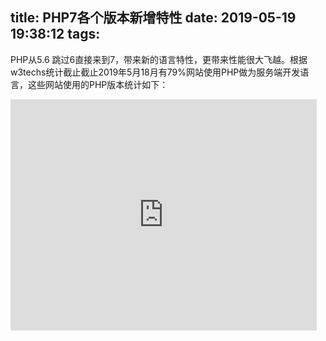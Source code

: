 title: PHP7各个版本新增特性
date: 2019-05-19 19:38:12
tags:
---
PHP从5.6 跳过6直接来到7，带来新的语言特性，更带来性能很大飞越。根据w3techs统计截止截止2019年5月18月有79%网站使用PHP做为服务端开发语言，这些网站使用的PHP版本统计如下：

<iframe src="https://export.cyub.vip/i?all=%7B%22chart%22%3A%7B%22plotBackgroundColor%22%3Anull%2C%22plotBorderWidth%22%3Anull%2C%22plotShadow%22%3Afalse%2C%22type%22%3A%22pie%22%7D%2C%22title%22%3A%7B%22text%22%3A%22PHP%E7%89%88%E6%9C%AC%E4%BD%BF%E7%94%A8%E5%88%86%E5%B8%83%22%7D%2C%22tooltip%22%3A%7B%22pointFormat%22%3A%22%7Bseries.name%7D%3A%20%3Cb%3E%7Bpoint.percentage%3A.1f%7D%25%3C%2Fb%3E%22%7D%2C%22plotOptions%22%3A%7B%22pie%22%3A%7B%22allowPointSelect%22%3Atrue%2C%22cursor%22%3A%22pointer%22%2C%22dataLabels%22%3A%7B%22enabled%22%3Atrue%2C%22format%22%3A%22%3Cb%3E%7Bpoint.name%7D%3C%2Fb%3E%3A%20%7Bpoint.percentage%3A.1f%7D%20%25%22%7D%7D%7D%2C%22series%22%3A%5B%7B%22name%22%3A%22Version%22%2C%22colorByPoint%22%3Atrue%2C%22data%22%3A%5B%7B%22name%22%3A%22PHP%205.x%22%2C%22y%22%3A66.9%7D%2C%7B%22name%22%3A%22PHP%207.x%22%2C%22y%22%3A32.5%2C%22color%22%3A%22%23e4d354%22%7D%2C%7B%22name%22%3A%22PHP%204.x%22%2C%22y%22%3A0.6%7D%2C%7B%22name%22%3A%22PHP%203.x%22%2C%22y%22%3A0.1%7D%5D%7D%5D%7D&width=490&height=360" width="490" height="370" overflow="hide" frameborder="0">
 
 <!--more-->

{% iframe https://export.cyub.vip/i?all=%7B%22chart%22%3A%7B%22plotBackgroundColor%22%3Anull%2C%22plotBorderWidth%22%3Anull%2C%22plotShadow%22%3Afalse%2C%22type%22%3A%22pie%22%7D%2C%22title%22%3A%7B%22text%22%3A%22PHP%E7%89%88%E6%9C%AC%E4%BD%BF%E7%94%A8%E5%88%86%E5%B8%83%22%7D%2C%22tooltip%22%3A%7B%22pointFormat%22%3A%22%7Bseries.name%7D%3A%20%3Cb%3E%7Bpoint.percentage%3A.1f%7D%25%3C%2Fb%3E%22%7D%2C%22plotOptions%22%3A%7B%22pie%22%3A%7B%22allowPointSelect%22%3Atrue%2C%22cursor%22%3A%22pointer%22%2C%22dataLabels%22%3A%7B%22enabled%22%3Atrue%2C%22format%22%3A%22%3Cb%3E%7Bpoint.name%7D%3C%2Fb%3E%3A%20%7Bpoint.percentage%3A.1f%7D%20%25%22%7D%7D%7D%2C%22series%22%3A%5B%7B%22name%22%3A%22Version%22%2C%22colorByPoint%22%3Atrue%2C%22data%22%3A%5B%7B%22name%22%3A%22Version%205%22%2C%22y%22%3A66.9%7D%2C%7B%22name%22%3A%22Version%207%22%2C%22y%22%3A32.5%2C%22color%22%3A%22%23e4d354%22%7D%2C%7B%22name%22%3A%22Version%204%22%2C%22y%22%3A0.6%7D%2C%7B%22name%22%3A%22Version%203%22%2C%22y%22%3A0.1%7D%5D%7D%5D%7D&width=490&height=360 %}

其中PHP 5 和 PHP 7细化分布下：


<iframe src="https://export.cyub.vip/i?all=%7B%22chart%22%3A%7B%22plotBackgroundColor%22%3Anull%2C%22plotBorderWidth%22%3Anull%2C%22plotShadow%22%3Afalse%2C%22type%22%3A%22pie%22%7D%2C%22title%22%3A%7B%22text%22%3A%22PHP7%20%E7%89%88%E6%9C%AC%E4%BD%BF%E7%94%A8%E5%88%86%E5%B8%83%22%7D%2C%22tooltip%22%3A%7B%22pointFormat%22%3A%22%7Bseries.name%7D%3A%20%3Cb%3E%7Bpoint.percentage%3A.1f%7D%25%3C%2Fb%3E%22%7D%2C%22plotOptions%22%3A%7B%22pie%22%3A%7B%22allowPointSelect%22%3Atrue%2C%22cursor%22%3A%22pointer%22%2C%22dataLabels%22%3A%7B%22enabled%22%3Atrue%2C%22format%22%3A%22%3Cb%3E%7Bpoint.name%7D%3C%2Fb%3E%3A%20%7Bpoint.percentage%3A.1f%7D%20%25%22%7D%7D%7D%2C%22series%22%3A%5B%7B%22name%22%3A%22Version%22%2C%22colorByPoint%22%3Atrue%2C%22data%22%3A%5B%7B%22name%22%3A%22PHP%207.2%22%2C%22y%22%3A34.3%7D%2C%7B%22name%22%3A%22PHP%207.0%22%2C%22y%22%3A33.6%2C%22color%22%3A%22%23e4d354%22%7D%2C%7B%22name%22%3A%22PHP%207.1%22%2C%22y%22%3A26.9%7D%2C%7B%22name%22%3A%22PHP%207.3%22%2C%22y%22%3A5.2%7D%2C%7B%22name%22%3A%22PHP%207.4%22%2C%22y%22%3A0.1%7D%5D%7D%5D%7D&width=490&height=360" width="490" height="370" overflow="hide" frameborder="0">
 
{% iframe https://export.cyub.vip/i %}

<iframe src="https://export.cyub.vip/i?all=%7B%22chart%22%3A%7B%22plotBackgroundColor%22%3Anull%2C%22plotBorderWidth%22%3Anull%2C%22plotShadow%22%3Afalse%2C%22type%22%3A%22pie%22%7D%2C%22title%22%3A%7B%22text%22%3A%22PHP5%20%E7%89%88%E6%9C%AC%E4%BD%BF%E7%94%A8%E5%88%86%E5%B8%83%22%7D%2C%22tooltip%22%3A%7B%22pointFormat%22%3A%22%7Bseries.name%7D%3A%20%3Cb%3E%7Bpoint.percentage%3A.1f%7D%25%3C%2Fb%3E%22%7D%2C%22plotOptions%22%3A%7B%22pie%22%3A%7B%22allowPointSelect%22%3Atrue%2C%22cursor%22%3A%22pointer%22%2C%22dataLabels%22%3A%7B%22enabled%22%3Atrue%2C%22format%22%3A%22%3Cb%3E%7Bpoint.name%7D%3C%2Fb%3E%3A%20%7Bpoint.percentage%3A.1f%7D%20%25%22%7D%7D%7D%2C%22series%22%3A%5B%7B%22name%22%3A%22Version%22%2C%22colorByPoint%22%3Atrue%2C%22data%22%3A%5B%7B%22name%22%3A%22PHP%205.6%22%2C%22y%22%3A45.5%7D%2C%7B%22name%22%3A%22PHP%205.4%22%2C%22y%22%3A19.1%2C%22color%22%3A%22%23e4d354%22%7D%2C%7B%22name%22%3A%22PHP%205.3%22%2C%22y%22%3A15.6%7D%2C%7B%22name%22%3A%22PHP%205.5%22%2C%22y%22%3A12.9%7D%2C%7B%22name%22%3A%22PHP%205.2%22%2C%22y%22%3A6.5%7D%2C%7B%22name%22%3A%22PHP%205.1%22%2C%22y%22%3A0.4%7D%2C%7B%22name%22%3A%22PHP%205.0%22%2C%22y%22%3A0.1%7D%2C%7B%22name%22%3A%22PHP%205.7%22%2C%22y%22%3A0.1%7D%5D%7D%5D%7D&width=490&height=360" width="490" height="370" overflow="hide" frameborder="0">


{% iframe https://export.cyub.vip/i %}


这里我们不探讨性能提升方面，只是看看PHP7带来了哪些语言上的新特性。下面是PHP7各个版本新增特性详细说明：


## 7.0.x

### 新特性

#### null合并运算符

PHP 5中我们常使用isset和三目运算符来判断变量是否存在，PHP 7开始可以使null合并运算符(??)，如果变量存在且值不为NULL，则返回自身的值，否则返回它的第二个操作数。

```
<?php

$x = NULL;
$y = NULL;
$z = 3;
var_dump($x ?? $y ?? $z); // int(3)
 
$x = ["c" => "meaningful_value"];
var_dump($x["a"] ?? $x["b"] ?? $x["c"]); //  string(16) "meaningful_value"
```

#### 太空船操作符

太空船操作符(<=>),用于两个表达式，当$a小于、等于或者大于$b时，分别返回-1、0、1

```
$array = [1, 2, 3, 4, 6];
// PHP 5
usort($array, function ($a, $b) {
    return ($a < $b) ? -1 : ($a = $b ? 0 : 1);
});

// PHP 7
usort($array, function ($a, $b) {
    return $a <=> $b;  
});
```

#### 新增整数除法函数intdiv()

intdiv用于整数的除法运算

```
<?php

var_dump(intdiv(10, 3)); // int(3)
```

#### 标量参数类型声明

PHP 5也支持参数类型声明，但它只支持复合变量类型声明，比如类或数组声明。PHP 7 开始之后支持int,bool等标量类型声明了。具体支持支持类型如下：


类型 | 描述 | 最低 PHP版本
---|--- | ----
class/interface name | 参数必须是类或者接口的一个实例 | PHP 5.0.0
self | 参数必须是当前类的实例 | PHP 5.0.0
array | 参数必须是一个数组 | PHP 5.1.0
callable | 参数必须是一个[可回调类型](https://www.php.net/manual/zh/language.types.callable.php) | PHP 5.4.0
bool | 参数必须布尔类型 | PHP 7.0.0
float | 参数必须是浮点类型 | PHP 7.0.0
int | 参数必须是整数类型 | PHP 7.0.0
string | 参数必须是字符串类型 | PHP 7.0.0

#### 返回值类型声明

返回类型声明指明了函数返回值的类型。可用的类型与参数声明中可用的类型相同, 见上表


```
<?php

interface A {
    static function make(): A;
}
class B implements A {
    static function make(): A {
        return new B();
    }
}

```


#### 通过define()定义常量数组

PHP 5.6中只能通过const定义数组常量，现在可以通过define()来定以

```
<?php
define('ANIMALS', [
    'dog',
    'cat',
    'bird'
]);

echo ANIMALS[1]; // 输出 "cat"
```

#### 匿名类

PHP 7 开始支持同 new class 来实例化一个匿名类，

```
<?php

$di = new DI();

$di->setLogger(new class {
    public function log(string $msg) {
        echo $msg;
    }
    }
})
```

#### Closure::call()

Closure::call() 用于绑定一个方法到对象上闭包并调用它，并有着更好的性能

```
<?php


```

### 变更

#### 错误和异常处理

PHP 7 起大部分错误可以被作为Error异常抛出。PHP 5 使用错误报告等来处理错误， 可参看[PHP错误与异常处理详解（一）](https://www.cyub.vip/2018/05/17/PHP%E9%94%99%E8%AF%AF%E4%B8%8E%E5%BC%82%E5%B8%B8%E5%A4%84%E7%90%86%E8%AF%A6%E8%A7%A3%EF%BC%88%E4%B8%80%EF%BC%89/)。

PHP 7 抛出的Error 可以通过catch(Error $e) {}来捕获或注册异常处理函数set_exception_handler来捕获。所有异常和错误类都实现了Throwalble接口。

Error的层次接口结构：

- Throwable
    - Error
        - ArithmeticError
            - DivisionByZeroError
        - DivisionByZeroError
        - AssertionError
        - ParseError
        - TypeError
            - ArgumentCountError
    - Exception
        - ClosedGeneratorException
        - DOMException
        - ErrorException
        - IntlException
        - LogicException
            - BadFunctionCallException
                - BadMethodCallException
            - DomainException
            - InvalidArgumentException
            - LengthException
            - OutOfRangeException
        - PharException
        - ReflectionException
        - RuntimeException
            - OutOfBoundsException
            - OverflowException
            - PDOException
            - RangeException
            - UnderflowException
            - UnexpectedValueException


`set_exception_handler()`接收的对象不一定是Exception对象，有可能是Error对象

```
// PHP 5 时代代码
func handler(Excetion $e) { ... } // 如果此时接受到Error对象，将会导致fatal error
set_exception_handler('handler')

// 兼容PHP 5 和 7
function handler($e) {...}

// 仅支持 PHP 7
function handler(Throwalbe $e) { ... }
```

#### foreach变化

##### 循环时候不在改变内部数组指针

PHP 7之前，当数组通过foreach 迭代时候，数组指针会移动。

```
<?php
$array = [0, 1, 2];
foreach ($array as &$val) {
}

var_dump(current($array); // php 5 输出 bool(false); php 7 输出int(1)
```

##### 通过引用遍历时候，能够动态更该遍历

```
<?php
$array = [0];
foreach ($array as &$val) { // 注意此处一定是引用遍历，否则没有效果
    var_dump($val);
    $array[1] = 1;
}
```

PHP 5 输出：

```
int(0)
```

PHP 7 输出：

```
int(0)
int(1)
```

注意PHP 5 和 PHP 7最后的数组$array都会多一个元素1

```
<?php

$array = [0, 1];
```

更多PHP 7.0.x 变更与新特性见[从PHP 5.6.x 移植到 PHP 7.0.x](https://www.php.net/manual/zh/migration70.php)


#### 性能的提升与内存使用减少

PHP 7速度相比 5.6提升了2倍

![php7_improved_performance](https://static.cyub.vip/images/201905/php7_improved_performance.png)

内存使用显著下降

![php7_reduced_memory_usage](https://static.cyub.vip/images/201905/php7_reduced_memory_usage.png)

## 7.1.x

### 新特性

#### 可为空(Nullable)类型

参数类型和返回值类型支持可为空类型。当在类型前面加一个问，传入的参数或函数返回值要么是该类型，要么是null

```
<?php

function answer(): ?int  {
    return null; //ok
}

function answer(): ?int  {
    return 42; // ok
}

function answer(): ?int {
    return new stdclass(); // error
}
function say(?string $msg) {
    if ($msg) {
        echo $msg;
    }
}

say('hello'); // ok -- prints hello
say(null); // ok -- does not print
say(); // error -- missing parameter
say(new stdclass); //error -- bad type
```

#### void类型返回值类型

一个新的返回值类型void被引入。 返回值声明为 void 类型的方法要么干脆省去 return 语句，要么使用一个空的 return 语句。 对于 void 函数来说，NULL 不是一个合法的返回值，试图去获取void方法的返回值会得到NULL

```
<?php
function swap(&$left, &$right) : void
{
    if ($left === $right) {
        return;
    }

    $tmp = $left;
    $left = $right;
    $right = $tmp;
}

$a = 1;
$b = 2;
var_dump(swap($a, $b), $a, $b);
```

上面程序会输出：

```
null
int(2)
int(1)
```

#### iterable类型

iterable类型可用于参数类型提示，或者返回值类型提示，表明参数或返回值是一个数组或者实现了`Traversable`接口的对象。

iterable类型可用于foreach循环。

```
<?php
function foo(iterable $iterable) {
    foreach ($iterable as $value) {
        // ...
    }
}
```

#### 数组解构赋值

结构赋值实现list()类似功能

```
<?php
$array = [1, 2, 3];
[$a, $b, $c] = $array; 
// 效果跟list($a, $b, $c) = $array; 一样

// 支持键名
$array = ['a' => 1, 'b' => 2, 'c' => 3];
["a" => $a, "b" => $b, "c" => $c] = $array;

$data = [
    [1, 'Tom'],
    [2, 'Fred'],
];
foreach ($data as list($id, $name)) {
}

foreach ($data as [$id, $name]) {
}
```

#### list()增强支持键名

```
<?php
$array = ['a' => 1, 'b' => 2, 'c' => 3];
list("a" => $a, "b" => $b, "c" => $c) = $array;
```

#### 支持捕获多个类型

```
<?php

try {
   // Some code...
} catch (ExceptionType1 | ExceptionType2 $e) {
   // Code to handle the exception
} catch (\Exception $e) {
   // ...
}
```

#### 支持负的字符串偏移量

一个负数的偏移量表明从字符串结尾开始的偏移量
```
<?php
var_dump("abcdef"[-2]);
var_dump(strpos("aabbcc", "b", -3));
```

上面程序将会输出

```
string (1) "e"
int(3)
```

#### is_iterable()验证变量是否是可迭代类型

is_iterable用来验证变量是否是iterable伪类类型

```
<?php
var_dump(is_iterable([1, 2, 3]));  // bool(true)
var_dump(is_iterable(new ArrayIterator([1, 2, 3])));  // bool(true)
var_dump(is_iterable((function () { yield 1; })()));  // bool(true)
var_dump(is_iterable(1));  // bool(false)
var_dump(is_iterable(new stdClass()));  // bool(false)
```

## 7.2.x

### 对象类型

对象类型用于输入参数和函数返回值都是任何对象乐西

```
<?php

function test(object $obj) : object
{
    return new SplQueue();
}

test(new StdClass());
```

### 参数类型拓展

重写方法和接口实现的参数类型可以使任意类型，即使父类方法指定一个固定的参数类型

```
<?php

interface A
{
    public function Test(array $input);
}

class B implements A
{
    public function Test($input){} // type omitted for $input
}
```

更多新特性与变更见[从PHP 7.1.x 移植到 PHP 7.2.x ](https://www.php.net/manual/zh/migration72.php)

## 7.3.x

### json_decode()抛出异常

json_decode()第二个参数传入`JSON_THROW_ON_ERROR`,那么当json解析失败是，会抛出`JsonException`异常

7.2之前（含7.2）的获取json解析错误使用如下方法：

```
<?php

json_decode("{");
json_last_error() === JSON_ERROR_NONE // 结果是false
echo json_last_error_msg() // 输出 "Syntax error"
```

7.3起我们可以捕获json处理异常了：
```
<?php

use JsonException;
 
try {
    $json = json_encode("{", JSON_THROW_ON_ERROR);
    return base64_encode($json);
} catch (JsonException $e) {
    echo $e->getMessage(); // 类似json_last_error_msg()
    echo $e->getCode(); // 类似 json_last_error()
}
```

### is_countable()验证变量是否可以计数类型

```
<?php

// 7.3之前
if (is_array($foo) || $foo instanceof Countable) {
    // $foo is countable
}
// 7.3开始
if (is_countable($foo)) {
    // $foo is countable
}
```

### array_key_first(), array_key_last()获取数组第一个和最后一个key

```
<?php

$firstKey = array_key_first($array);
$lastKey = array_key_last($array);
```

### list支持引用赋值

```
<?php

$array = [1, 2];
list($a, &$b) = $array;
```

等效于：

```
<?php

$array = [1, 2];
$a = $array[0];
$b =& $array[1];
```

## 参考

- [PHP 官方文档之各版本迁移](https://www.php.net/manual/zh/appendices.php)
- [Evolution of PHP — v5.6 to v8.0](https://medium.com/@meskis/evolution-of-php-v5-6-to-v8-0-c3514ebb7f28)
- [Usage statistics and market share of PHP for websites](https://w3techs.com/technologies/details/pl-php/all/all)
- [The PHP Benchmark](https://phpbench.com/)
- [How Fast is WordPress with PHP-FPM 7 Compare to 5?](https://geekflare.com/wordpress-php-fpm7/)